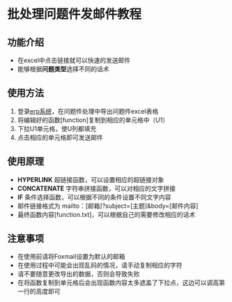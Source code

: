 # 批处理问题件发邮件教程 

## 功能介绍
* 在excel中点击链接就可以快速的发送邮件
* 能够根据**问题类型**选择不同的话术

## 使用方法

1. 登录[erp系统](http://szerp.stosz.com:8080/Admin/Index/index)，在问题件处理中导出问题件excel表格
2. 将编辑好的函数[function]复制到相应的单元格中（U1）
3. 下拉U1单元格，使U列都填充
4. 点击相应的单元格即可发送邮件

## 使用原理

* **HYPERLINK** 超链接函数，可以设置相应的超链接对象
* **CONCATENATE** 字符串拼接函数，可以对相应的文字拼接
* **IF** 条件选择函数，可以根据不同的条件设置不同文字内容
* 邮件链接格式为 mailto：[邮箱]?subject=[主题]&body=[邮件内容]
* 最终函数内容[function.txt]，可以根据自己的需要修改相应的话术


## 注意事项

* 在使用前请将Foxmail设置为默认的邮箱
* 在使用过程中可能会出现乱码的情况，请手动复制相应的字符
* 请不要随意更改导出的数据，否则会导致失败
* 在将函数复制到单元格后会出现函数内容太多遮盖了下拉点，这边可以调高第一行的高度即可
